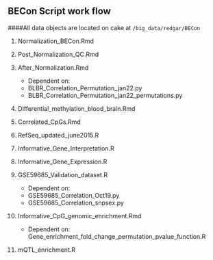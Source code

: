 ## BECon Script work flow

####All data objects are located on cake at `/big_data/redgar/BECon`

1. Normalization_BECon.Rmd
2. Post_Normalization_QC.Rmd
3. After_Normalization.Rmd
    * Dependent on: 
    * BLBR_Correlation_Permutation_jan22.py
    * BLBR_Correlation_Permutation_jan22_permutations.py
4. Differential_methylation_blood_brain.Rmd

7. Correlated_CpGs.Rmd

8. RefSeq_updated_june2015.R 
9. Informative_Gene_Interpretation.R
10. Informative_Gene_Expression.R
11. GSE59685_Validation_dataset.R
    * Dependent on: 
    * GSE59685_Correlation_Oct19.py
    * GSE59685_Correlation_snpsex.py
12. Informative_CpG_genomic_enrichment.Rmd
      * Dependent on: Gene_enrichment_fold_change_permutation_pvalue_function.R
13. mQTL_enrichment.R
